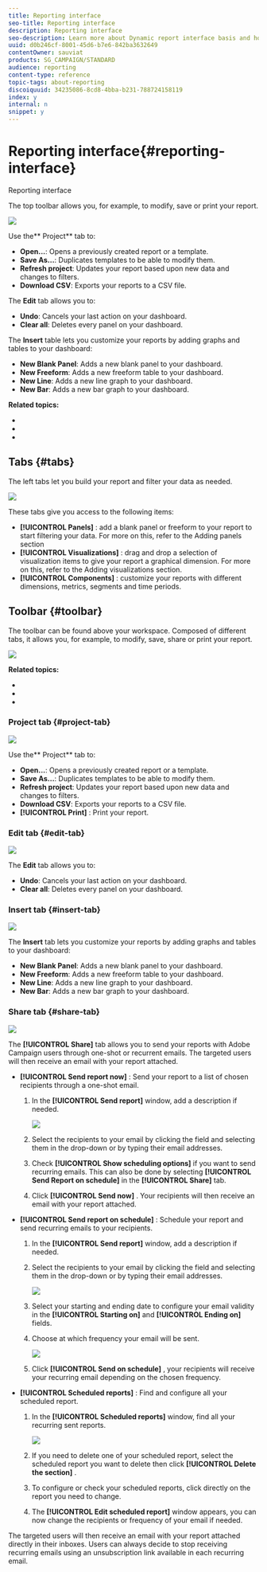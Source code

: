 ```yaml
---
title: Reporting interface
seo-title: Reporting interface
description: Reporting interface
seo-description: Learn more about Dynamic report interface basis and how to navigate through the different tabs and menus.
uuid: d0b246cf-8001-45d6-b7e6-842ba3632649
contentOwner: sauviat
products: SG_CAMPAIGN/STANDARD
audience: reporting
content-type: reference
topic-tags: about-reporting
discoiquuid: 34235086-8cd8-4bba-b231-788724158119
index: y
internal: n
snippet: y
---
```


# Reporting interface{#reporting-interface}

Reporting interface

The top toolbar allows you, for example, to modify, save or print your report.

![](assets/dynamic_report_toolbar.png)

Use the** Project** tab to:

* **Open...**: Opens a previously created report or a template.
* **Save As...**: Duplicates templates to be able to modify them.
* **Refresh project**: Updates your report based upon new data and changes to filters.
* **Download CSV**: Exports your reports to a CSV file.

The **Edit** tab allows you to:

* **Undo**: Cancels your last action on your dashboard.
* **Clear all**: Deletes every panel on your dashboard.

The **Insert** table lets you customize your reports by adding graphs and tables to your dashboard:

* **New Blank Panel**: Adds a new blank panel to your dashboard.
* **New Freeform**: Adds a new freeform table to your dashboard.
* **New Line**: Adds a new line graph to your dashboard.
* **New Bar**: Adds a new bar graph to your dashboard.

**Related topics:**

* 
* 
*

## Tabs {#tabs}

The left tabs let you build your report and filter your data as needed.

![](assets/dynamic_report_interface.png)

These tabs give you access to the following items:

* **[!UICONTROL Panels]** : add a blank panel or freeform to your report to start filtering your data. For more on this, refer to the Adding panels section
* **[!UICONTROL Visualizations]** : drag and drop a selection of visualization items to give your report a graphical dimension. For more on this, refer to the Adding visualizations section.
* **[!UICONTROL Components]** : customize your reports with different dimensions, metrics, segments and time periods.

## Toolbar {#toolbar}

The toolbar can be found above your workspace. Composed of different tabs, it allows you, for example, to modify, save, share or print your report.

![](assets/dynamic_report_toolbar.png)

**Related topics:**

* 
* 
*

### Project tab {#project-tab}

![](assets/tab_project.png)

Use the** Project** tab to:

* **Open...**: Opens a previously created report or a template.
* **Save As...**: Duplicates templates to be able to modify them.
* **Refresh project**: Updates your report based upon new data and changes to filters.
* **Download CSV**: Exports your reports to a CSV file.
* **[!UICONTROL Print]** : Print your report.

### Edit tab {#edit-tab}

![](assets/tab_edit.png)

The **Edit** tab allows you to:

* **Undo**: Cancels your last action on your dashboard.
* **Clear all**: Deletes every panel on your dashboard.

### Insert tab {#insert-tab}

![](assets/tab_insert.png)

The **Insert** tab lets you customize your reports by adding graphs and tables to your dashboard:

* **New Blank Panel**: Adds a new blank panel to your dashboard.
* **New Freeform**: Adds a new freeform table to your dashboard.
* **New Line**: Adds a new line graph to your dashboard.
* **New Bar**: Adds a new bar graph to your dashboard.

### Share tab {#share-tab}

![](assets/tab_share_1.png)

The **[!UICONTROL Share]** tab allows you to send your reports with Adobe Campaign users through one-shot or recurrent emails. The targeted users will then receive an email with your report attached.

* **[!UICONTROL Send report now]** : Send your report to a list of chosen recipients through a one-shot email.

    1. In the **[!UICONTROL Send report]** window, add a description if needed.
    
       ![](assets/tab_share_4.png)

    1. Select the recipients to your email by clicking the field and selecting them in the drop-down or by typing their email addresses.
    1. Check **[!UICONTROL Show scheduling options]** if you want to send recurring emails. This can also be done by selecting **[!UICONTROL Send Report on schedule]** in the **[!UICONTROL Share]** tab.
    1. Click **[!UICONTROL Send now]** . Your recipients will then receive an email with your report attached.

* **[!UICONTROL Send report on schedule]** : Schedule your report and send recurring emails to your recipients.

    1. In the **[!UICONTROL Send report]** window, add a description if needed.
    1. Select the recipients to your email by clicking the field and selecting them in the drop-down or by typing their email addresses.
    
       ![](assets/tab_share_5.png)

    1. Select your starting and ending date to configure your email validity in the **[!UICONTROL Starting on]** and **[!UICONTROL Ending on]** fields.
    1. Choose at which frequency your email will be sent.
    
       ![](assets/tab_share_2.png)

    1. Click **[!UICONTROL Send on schedule]** , your recipients will receive your recurring email depending on the chosen frequency.

* **[!UICONTROL Scheduled reports]** : Find and configure all your scheduled report.

    1. In the **[!UICONTROL Scheduled reports]** window, find all your recurring sent reports. 
    
       ![](assets/tab_share_3.png)

    1. If you need to delete one of your scheduled report, select the scheduled report you want to delete then click **[!UICONTROL Delete the section]** . 
    1. To configure or check your scheduled reports, click directly on the report you need to change.
    1. The **[!UICONTROL Edit scheduled report]** window appears, you can now change the recipients or frequency of your email if needed.

The targeted users will then receive an email with your report attached directly in their inboxes. Users can always decide to stop receiving recurring emails using an unsubscription link available in each recurring email.
